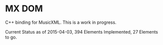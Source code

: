 MX DOM
=======

C++ binding for MusicXML.  This is a work in progress.

Current Status as of 2015-04-03, 394 Elements Implemented, 27 Elements to go.
